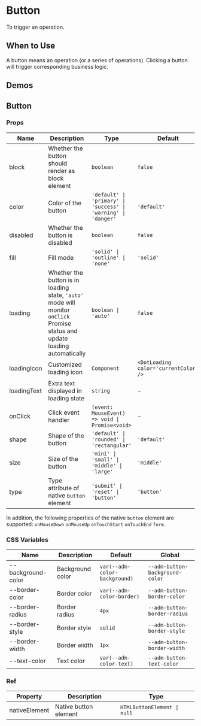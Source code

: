 # Button

To trigger an operation.

## When to Use

A button means an operation (or a series of operations). Clicking a button will trigger corresponding business logic.

## Demos

<CodeDemo title="Fill Mode" src="./button/demos/demo1.vue" />

<CodeDemo title="Button Size" src="./button/demos/demo2.vue" />

## Button

### Props

| Name | Description | Type | Default |
| --- | --- | --- | --- |
| block | Whether the button should render as block element | `boolean` | `false` |
| color | Color of the button | `'default' \| 'primary' \| 'success' \| 'warning' \| 'danger'` | `'default'` |
| disabled | Whether the button is disabled | `boolean` | `false` |
| fill | Fill mode | `'solid' \| 'outline' \| 'none'` | `'solid'` |
| loading | Whether the button is in loading state, `'auto'` mode will monitor `onClick` Promise status and update loading automatically | `boolean \| 'auto'` | `false` |
| loadingIcon | Customized loading icon | `Component` | `<DotLoading color='currentColor' />` |
| loadingText | Extra text displayed in loading state | `string` | - |
| onClick | Click event handler | `(event: MouseEvent) => void \| Promise<void>` | - |
| shape | Shape of the button | `'default' \| 'rounded' \| 'rectangular'` | `'default'` |
| size | Size of the button | `'mini' \| 'small' \| 'middle' \| 'large'` | `'middle'` |
| type | Type attribute of native `button` element | `'submit' \| 'reset' \| 'button'` | `'button'` |

In addition, the following properties of the native `button` element are supported: `onMouseDown` `onMouseUp` `onTouchStart` `onTouchEnd` `form`.

### CSS Variables

| Name | Description | Default | Global |
| --- | --- | --- | --- |
| --background-color | Background color | `var(--adm-color-background)` | `--adm-button-background-color` |
| --border-color | Border color | `var(--adm-color-border)` | `--adm-button-border-color` |
| --border-radius | Border radius | `4px` | `--adm-button-border-radius` |
| --border-style | Border style | `solid` | `--adm-button-border-style` |
| --border-width | Border width | `1px` | `--adm-button-border-width` |
| --text-color | Text color | `var(--adm-color-text)` | `--adm-button-text-color` |

### Ref

| Property | Description | Type |
| --- | --- | --- |
| nativeElement | Native button element | `HTMLButtonElement \| null` |
